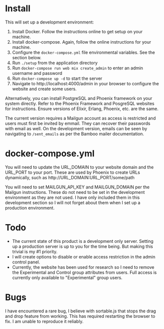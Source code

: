 Install
=======

This will set up a development environment:

1. Install Docker. Follow the instructions online to get setup on your machine.
2. Install docker-compose. Again, follow the online instructions for your machine.
3. Configure the `docker-compose.yml` file environmental variables. See the section below.
3. Run `./setup` from the application directory
4. Run `docker-compose run web mix create_admin` to enter an admin username and password
5. Run `docker-compose up -d` to start the server
6. Navigate to http://localhost:4000/admin in your browser to configure the website and create some users.

Alternatively, you can install PostgreSQL and Phoenix framework on your system
directly. Refer to the Phoenix Framework and PosgreSQL websites for instructions.
Ensure versions of Elixir, Erlang, Phoenix, etc. are the same.

The current version requires a Mailgun account as access is restricted and
users must first be invited by emmail. They can recover their passwords with email as well.
On the development version, emails can be seen by navigating to `/sent_emails` as per
the Bamboo mailer documentation.

docker-compose.yml
==================
You will need to update the URL_DOMAIN to your website domain and the URL_PORT to your port. These are
used by Phoenix to create URLs dynamically, such as http://URL_DOMAIN:URL_PORT/some/path

You will need to set MAILGUN_API_KEY and MAILGUN_DOMAIN per the Mailgun instructions. These do not need
to be set in the development environment as they are not used. I have only included them in this development
section so I will not forget about them when I set up a production environment.


Todo
====
- The current state of this product is a development only server. Setting up a production server is up to you for the time being. But making this trivial is my #1 priority.
- I will create options to disable or enable access restriction in the admin control panel.
- Currently, the website has been used for research so I need to remove the Experimental and Control group attributes from users. Full access is currently only available to "Experimental" group users.

Bugs
====
I have encountered a rare bug, I believe with sortable.js that stops the
drag and drop feature from working. This has required restarting the browser
to fix. I am unable to reproduce it reliably.
